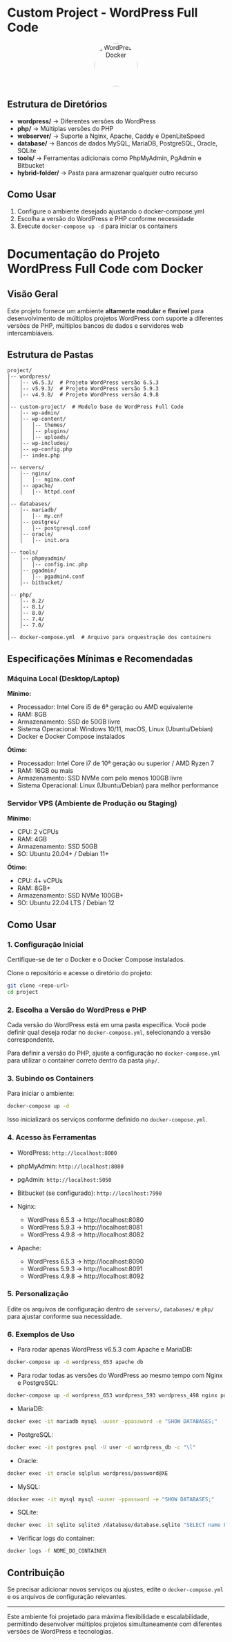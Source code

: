# Custom Project - WordPress Full Code

<p align="center">
  <img src="./imagens/wordpress-docker.png" alt="WordPress Docker" width="100" height="100" style="border-radius: 50%;">
</p>


## Estrutura de Diretórios

- **wordpress/** → Diferentes versões do WordPress
- **php/** → Múltiplas versões do PHP
- **webserver/** → Suporte a Nginx, Apache, Caddy e OpenLiteSpeed
- **database/** → Bancos de dados MySQL, MariaDB, PostgreSQL, Oracle, SQLite
- **tools/** → Ferramentas adicionais como PhpMyAdmin, PgAdmin e Bitbucket
- **hybrid-folder/** → Pasta para armazenar qualquer outro recurso

## Como Usar

1. Configure o ambiente desejado ajustando o docker-compose.yml
2. Escolha a versão do WordPress e PHP conforme necessidade
3. Execute `docker-compose up -d` para iniciar os containers

# Documentação do Projeto WordPress Full Code com Docker

## Visão Geral
Este projeto fornece um ambiente **altamente modular** e **flexível** para desenvolvimento de múltiplos projetos WordPress com suporte a diferentes versões de PHP, múltiplos bancos de dados e servidores web intercambiáveis.

## Estrutura de Pastas
```
project/
│-- wordpress/
│   │-- v6.5.3/  # Projeto WordPress versão 6.5.3
│   │-- v5.9.3/  # Projeto WordPress versão 5.9.3
│   │-- v4.9.8/  # Projeto WordPress versão 4.9.8
│
│-- custom-project/  # Modelo base de WordPress Full Code
│   │-- wp-admin/
│   │-- wp-content/
│   │   │-- themes/
│   │   │-- plugins/
│   │   │-- uploads/
│   │-- wp-includes/
│   │-- wp-config.php
│   │-- index.php
│
│-- servers/
│   │-- nginx/
│   │   │-- nginx.conf
│   │-- apache/
│   │   │-- httpd.conf
│
│-- databases/
│   │-- mariadb/
│   │   │-- my.cnf
│   │-- postgres/
│   │   │-- postgresql.conf
│   │-- oracle/
│   │   │-- init.ora
│
│-- tools/
│   │-- phpmyadmin/
│   │   │-- config.inc.php
│   │-- pgadmin/
│   │   │-- pgadmin4.conf
│   │-- bitbucket/
│
│-- php/
│   │-- 8.2/
│   │-- 8.1/
│   │-- 8.0/
│   │-- 7.4/
│   │-- 7.0/
│
│-- docker-compose.yml  # Arquivo para orquestração dos containers
```

## Especificações Mínimas e Recomendadas

### **Máquina Local (Desktop/Laptop)**
**Mínimo:**
- Processador: Intel Core i5 de 6ª geração ou AMD equivalente
- RAM: 8GB
- Armazenamento: SSD de 50GB livre
- Sistema Operacional: Windows 10/11, macOS, Linux (Ubuntu/Debian)
- Docker e Docker Compose instalados

**Ótimo:**
- Processador: Intel Core i7 de 10ª geração ou superior / AMD Ryzen 7
- RAM: 16GB ou mais
- Armazenamento: SSD NVMe com pelo menos 100GB livre
- Sistema Operacional: Linux (Ubuntu/Debian) para melhor performance

### **Servidor VPS (Ambiente de Produção ou Staging)**
**Mínimo:**
- CPU: 2 vCPUs
- RAM: 4GB
- Armazenamento: SSD 50GB
- SO: Ubuntu 20.04+ / Debian 11+

**Ótimo:**
- CPU: 4+ vCPUs
- RAM: 8GB+
- Armazenamento: SSD NVMe 100GB+
- SO: Ubuntu 22.04 LTS / Debian 12

## Como Usar

### 1. Configuração Inicial
Certifique-se de ter o Docker e o Docker Compose instalados.

Clone o repositório e acesse o diretório do projeto:
```sh
git clone <repo-url>
cd project
```

### 2. Escolha a Versão do WordPress e PHP
Cada versão do WordPress está em uma pasta específica. Você pode definir qual deseja rodar no `docker-compose.yml`, selecionando a versão correspondente.

Para definir a versão do PHP, ajuste a configuração no `docker-compose.yml` para utilizar o container correto dentro da pasta `php/`.

### 3. Subindo os Containers
Para iniciar o ambiente:
```sh
docker-compose up -d
```
Isso inicializará os serviços conforme definido no `docker-compose.yml`.

### 4. Acesso às Ferramentas
- WordPress: `http://localhost:8000`
- phpMyAdmin: `http://localhost:8080`
- pgAdmin: `http://localhost:5050`
- Bitbucket (se configurado): `http://localhost:7990`

- Nginx:
    - WordPress 6.5.3 → http://localhost:8080
    - WordPress 5.9.3 → http://localhost:8081
    - WordPress 4.9.8 → http://localhost:8082

- Apache:
    - WordPress 6.5.3 → http://localhost:8090
    - WordPress 5.9.3 → http://localhost:8091
    - WordPress 4.9.8 → http://localhost:8092

### 5. Personalização
Edite os arquivos de configuração dentro de `servers/`, `databases/` e `php/` para ajustar conforme sua necessidade.

### 6. Exemplos de Uso

- Para rodar apenas WordPress v6.5.3 com Apache e MariaDB:
```sh
docker-compose up -d wordpress_653 apache db
```

- Para rodar todas as versões do WordPress ao mesmo tempo com Nginx e PostgreSQL:
```sh
docker-compose up -d wordpress_653 wordpress_593 wordpress_498 nginx postgres
```

- MariaDB:
```sh
docker exec -it mariadb mysql -uuser -ppassword -e "SHOW DATABASES;"
```

- PostgreSQL:
```sh
docker exec -it postgres psql -U user -d wordpress_db -c "\l"
```

- Oracle:
```sh
docker exec -it oracle sqlplus wordpress/password@XE
```

- MySQL:
```sh
ddocker exec -it mysql mysql -uuser -ppassword -e "SHOW DATABASES;"
```

- SQLite:
```sh
docker exec -it sqlite sqlite3 /database/database.sqlite "SELECT name FROM sqlite_master WHERE type='table';"
```

- Verificar logs do container:
```sh
docker logs -f NOME_DO_CONTAINER
```

## Contribuição
Se precisar adicionar novos serviços ou ajustes, edite o `docker-compose.yml` e os arquivos de configuração relevantes.

---
Este ambiente foi projetado para máxima flexibilidade e escalabilidade, permitindo desenvolver múltiplos projetos simultaneamente com diferentes versões de WordPress e tecnologias.
